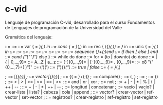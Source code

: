 # c-vid
Lenguaje de programación C-vid, desarrollado para el curso Fundamentos de Lenguajes de programación de la Universidad del Valle

Gramática del lenguaje:

<programa>      ::= <globales> <expresion>
<expresion>     ::= <identificador>
                ::= var {<identificador> = <expresion>}*(,) in <expresion>
                ::= cons {<identificador> = <expresion>}*(,) in <expresion>
                ::= rec {<identificador> ({<identificador>}*(,)) = <expresion>}* in <expresion>
                ::= unic {<identificador> = <expresion>}*(,) in <expresion>
                ::= <octal>
                ::= <numero>
                ::= <caracter>
                ::= <cadena>
                ::= <bool>
                ::= <lista>
                ::= <vector>
                ::= <registro>
                ::= <expr-bool>
                ::= sequence {<expresion>}+(;)end
                ::= if <expr-bool> then <expresion> [ else <expresion> ] end
                ::= cond {"["<expresion><expresion>"]"}* else <expresion>}
                ::= while <exp-bool> do <expresion> done
                ::= for <identificador> = <expresion> (to | downto) <expresion> do <expresion> done
<identificador> ::= <letter> | {<letter> | 0,...,9}*
<letter>        ::= A...Z | a...z
<numero>        ::= [-]{0,...,9}* | [-]{0,...,9}* . {0,...,9}*
<octal>         ::= x8 "("{0,...,7}+( )")"
<caracter>      ::= (')<letter>(')
<cadena>        ::= ("){<caracter>}*(")
<bool>          ::= true | false
<globales>      ::= {<identificador> = <expresion>}*(,)

;<lista>         ::= [{<expresion>}*(;)]
;<vector>        ::= vector[{<expresion>}*(;)]
;<registro>      ::= {{<identificador> = <expresion>}+(;)}
;<expr-bool>     ::= compare(<expresion><pred-prim><expresion>)
;                ::= <oper-bin-bool>(<expr-bool>, <expr-bool>)
;                ::= <bool>
;                ::= <oper-un-bool>(<expr-bool>)
;<pred-prim>     ::= < | > | <= | >= | == | <>
;<oper-bin-bool> ::= and | or | xor
;<oper-un-bool>  ::= not
;<arit-prim-10>  ::= + | - | * | % | / | ++ | --
;<arit-prim-8>   ::= + | - | *  | ++ | --
;<cad-prim>      ::= longitud | concatenar
;<list-prim>     ::= vacio | vacio? | crear-lista | lista? | cabeza | cola | append
;<vect-prim>     ::= vector? | crear-vector | ref-vector | set-vector
;<reg-prim>      ::= registros? | crear-registro | ref-registro | set-registro